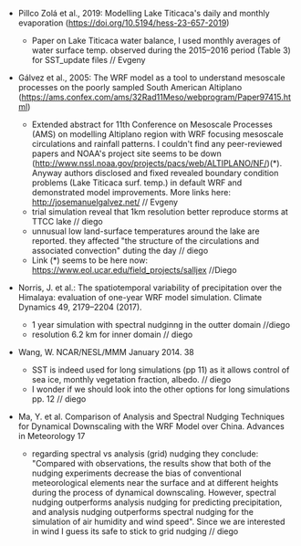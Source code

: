 - Pillco Zolá et al., 2019: Modelling Lake Titicaca's daily and monthly evaporation (https://doi.org/10.5194/hess-23-657-2019)
  - Paper on Lake Titicaca water balance, I used monthly averages of water surface temp. observed during the 2015–2016 period (Table 3) for SST_update files    // Evgeny

- Gálvez et al., 2005: The WRF model as a tool to understand mesoscale processes on the poorly sampled South American Altiplano (https://ams.confex.com/ams/32Rad11Meso/webprogram/Paper97415.html)
  - Extended abstract for 11th Conference on Mesoscale Processes (AMS) on modelling Altiplano region with WRF focusing mesoscale circulations and rainfall patterns. I couldn't find any peer-reviewed papers and NOAA's project site seems to be down (http://www.nssl.noaa.gov/projects/pacs/web/ALTIPLANO/NF/)(*). Anyway authors disclosed and fixed revealed boundary condition problems (Lake Titicaca surf. temp.) in default WRF and demonstrated model improvements. More links here: http://josemanuelgalvez.net/    // Evgeny
  - trial simulation reveal that 1km resolution better reproduce storms at TTCC lake // diego 
  - unnusual low land-surface temperatures around the lake are reported. they affected "the structure of the circulations and associated convection" duting the day // diego 
  - Link (*) seems to be here now: https://www.eol.ucar.edu/field_projects/salljex //Diego
  
- Norris, J. et al.: The spatiotemporal variability of precipitation over the Himalaya: evaluation of one-year WRF model simulation. Climate Dynamics 49, 2179–2204 (2017).
  - 1 year simulation with spectral nudginng in the outter domain //diego 
  - resolution 6.2 km for inner domain // diego
 
 
- Wang, W. NCAR/NESL/MMM January 2014. 38
  - SST is indeed used for long simulations (pp 11) as it allows control of sea ice, monthly vegetation fraction, albedo.  // diego
  - I wonder if we should look into the other options for long simulations pp. 12 // diego 
  
- Ma, Y. et al. Comparison of Analysis and Spectral Nudging Techniques for Dynamical Downscaling with the WRF Model over China. Advances in Meteorology 17
  - regarding spectral vs analysis (grid) nudging they conclude: "Compared with observations, the results show that both of the nudging experiments decrease the bias of conventional meteorological elements near the surface and at different heights during the process of dynamical downscaling. However, spectral nudging outperforms analysis nudging for predicting precipitation, and analysis nudging outperforms spectral nudging for the simulation of air humidity and wind speed". Since we are interested in wind I guess its safe to stick to grid nudging // diego 


